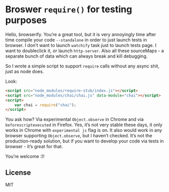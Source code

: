 # Broswer `require()` for testing purposes

Hello, browserify. You’re a great tool, but it is very annoyingly time after time compile your code `--standalone` in order to just launch tests in browser. I don’t want to launch `watchify` task just to launch tests page. I want to doubleclick it, or launch `http-server`. Also all these sourceMaps - a separate bunch of data which can always break and kill debugging.

So I wrote a simple script to support `require` calls without any async shit, just as node does.

Look:
```html
<script src="node_modules/require-stub/index.js"></script>
<script src="node_modules/chai/chai.js" data-module="chai"></script>
<script>
	var chai = require("chai");
</script>
```

You ask how?
Via experimental `Object.observe` in Chrome and via `beforescriptexecuted` in Firefox.
Yes, it’s not very stable these days, it only works in Chrome with `experimental js` flag is on. It also would work in any browser supporting `Object.observe`, but I haven’t checked. It’s not the production-ready solution, but if you want to develop your code via tests in browser - it’s great for that.

You’re welcome :)!

## License

MIT
